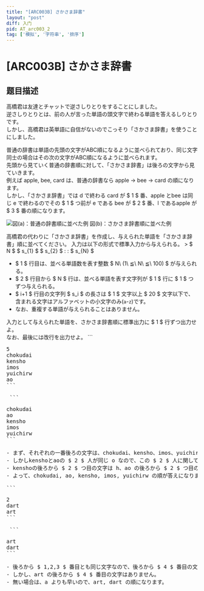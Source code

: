 ```yaml
---
title: "[ARC003B] さかさま辞書"
layout: "post"
diff: 入门
pid: AT_arc003_2
tag: ['模拟', '字符串', '排序']
---
```


# [ARC003B] さかさま辞書

## 题目描述

[problemUrl]: https://atcoder.jp/contests/arc003/tasks/arc003_2

高橋君は友達とチャットで逆さしりとりをすることにしました。  
 逆さしりとりとは、前の人が言った単語の頭文字で終わる単語を答えるしりとりです。  
 しかし、高橋君は英単語に自信がないのでこっそり「さかさま辞書」を使うことにしました。  
  
 普通の辞書は単語の先頭の文字がABC順になるように並べられており、同じ文字同士の場合はその次の文字がABC順になるように並べられます。  
 先頭から見ていく普通の辞書順に対して、「さかさま辞書」は後ろの文字から見ていきます。  
 例えば apple, bee, card は、普通の辞書なら apple → bee → card の順になります。  
 しかし、「さかさま辞書」では d で終わる card が $ 1 $ 番、apple とbee は同じ e で終わるのでその $ 1 $ つ前が e である bee が $ 2 $ 番、l であるapple が $ 3 $ 番の順になります。

 ![](https://cdn.luogu.com.cn/upload/vjudge_pic/AT_arc003_2/3b080c0561a840fa2991f0f7f5be6d4cfe660742.png)図(a)：普通の辞書順に並べた例 図(b)：さかさま辞書順に並べた例

 

   
 高橋君の代わりに「さかさま辞書」を作成し、与えられた単語を「さかさま辞書」順に並べてください。 入力は以下の形式で標準入力から与えられる。 > $ N $ $ s_{1} $ $ s_{2} $ : : $ s_{N} $

- $ 1 $ 行目は、並べる単語数を表す整数 $ N\ (1\ ≦\ N\ ≦\ 100) $ が与えられる。
- $ 2 $ 行目から $ N $ 行は、並べる単語を表す文字列が $ 1 $ 行に $ 1 $ つずつ与えられる。
- $ i+1 $ 行目の文字列 $ s_i $ の長さは $ 1 $ 文字以上 $ 20 $ 文字以下で、含まれる文字はアルファベットの小文字のみ(`a`-`z`)です。
- なお、重複する単語が与えられることはありません。
 
 入力として与えられた単語を、さかさま辞書順に標準出力に $ 1 $ 行ずつ出力せよ。  
 なお、最後には改行を出力せよ。 ```
<pre class="prettyprint linenums">
5
chokudai
kensho
imos
yuichirw
ao
```

 ```
<pre class="prettyprint linenums">
chokudai
ao
kensho
imos
yuichirw
```

- まず、それぞれの一番後ろの文字は、chokudai、kensho、imos、yuichirw、aoなのでABC順に並べると、i,o,s,wの順になります。
- しかしkenshoとaoの $ 2 $ 人が同じ o なので、この $ 2 $ 人に関してはその $ 1 $ つ前の文字の順で並べます。
- kenshoの後ろから $ 2 $ つ目の文字は h、ao の後ろから $ 2 $ つ目の文字は a なので、ao, kensho の順になります。
- よって、chokudai, ao, kensho, imos, yuichirw の順が答えになります。
 
```
<pre class="prettyprint linenums">
2
dart
art
```

 ```
<pre class="prettyprint linenums">
art
dart
```

- 後ろから $ 1,2,3 $ 番目とも同じ文字なので、後ろから $ 4 $ 番目の文字を比較します。
- しかし、art の後ろから $ 4 $ 番目の文字はありません。
- 無い場合は、a よりも早いので、art, dart の順になります。

